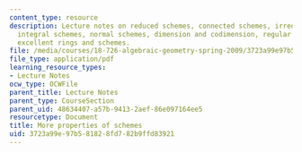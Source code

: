 ```yaml
---
content_type: resource
description: Lecture notes on reduced schemes, connected schemes, irreducible schemes,
  integral schemes, normal schemes, dimension and codimension, regular schemes, and
  excellent rings and schemes.
file: /media/courses/18-726-algebraic-geometry-spring-2009/3723a99e97b581828fd782b9ffd83921_MIT18_726s09_lec11_more_schemes.pdf
file_type: application/pdf
learning_resource_types:
- Lecture Notes
ocw_type: OCWFile
parent_title: Lecture Notes
parent_type: CourseSection
parent_uid: 48634407-a57b-9413-2aef-86e097164ee5
resourcetype: Document
title: More properties of schemes
uid: 3723a99e-97b5-8182-8fd7-82b9ffd83921
---
```

